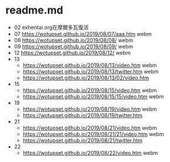 # readme.md

+ 02 
exhentai.org在摩爾多瓦復活
+ 07
https://wotupset.github.io/2019/08/07/aaa.htm webm
+ 08 
https://wotupset.github.io/2019/08/08/ webm
+ 09
https://wotupset.github.io/2019/08/09/ webm
+ 12 
https://wotupset.github.io/2019/08/12/ webm
+ 13
  + https://wotupset.github.io/2019/08/13/video.htm
webm
  + https://wotupset.github.io/2019/08/13/twitter.htm
webm
  + https://wotupset.github.io/2019/08/13/02/video.htm
+ 15 
  + https://wotupset.github.io/2019/08/15/video.htm
webm
  + https://wotupset.github.io/2019/08/15/15/video.htm
webm
+ 19
  + https://wotupset.github.io/2019/08/19/video.htm webm
  + https://wotupset.github.io/2019/08/19/twitter.htm
+ 21
  + https://wotupset.github.io/2019/08/21/video.htm webm
  + https://wotupset.github.io/2019/08/21/21/video.htm webm
  + https://wotupset.github.io/2019/08/21/twitter.htm
+ 22
  + https://wotupset.github.io/2019/08/22/video.htm webm
